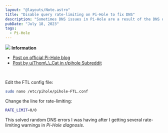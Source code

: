 ```yaml
---
layout: "@layouts/Note.astro"
title: "Disable query rate-limiting on Pi-Hole to fix DNS"
description: "Sometimes DNS issues in Pi-Hole are a result of the DNS query rate-limiting enabled by default, which can be disabled altogether by editing a single file."
pubDate: "July 18, 2023"
tags:
  - Pi-Hole
---
```


<div>
  <div class="info">
    <span>
      <img src="/img/assets/info.svg" class="info-icon">
      <b>Information</b>
    </span>
    <p>
      <ul>
        <li>
          <a href="https://pi-hole.net/blog/2021/02/16/pi-hole-ftl-v5-7-and-web-v5-4-released/#page-content:~:text=Rate%2Dlimiting%20can%20easily%20be%20disabled" target="_blank">Post on official Pi-Hole blog</a>
        </li>
        <li>
          <a href="https://www.reddit.com/r/pihole/comments/osm2fn/psa_if_you_are_having_random_dns_resolution" target="_blank">Post by u/Thom\_\_Cat in r/pihole Subreddit</a>
        </li>
      </ul>
    </p>
  </div>
</div>
<br>

Edit the FTL config file:

```bash
sudo nano /etc/pihole/pihole-FTL.conf
```

Change the line for rate-limiting:

```bash
RATE_LIMIT=0/0
```

This solved random DNS errors I was having after I getting several rate-limiting warnings in _Pi-Hole diagnosis_.
